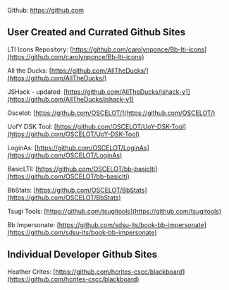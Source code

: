 Github: https://github.com

## User Created and Currated Github Sites

LTI Icons Repository: [https://github.com/carolynponce/Bb-lti-icons](https://github.com/carolynponce/Bb-lti-icons)

All the Ducks: [https://github.com/AllTheDucks/](https://github.com/AllTheDucks/)

JSHack - updated: [https://github.com/AllTheDucks/jshack-v1](https://github.com/AllTheDucks/jshack-v1)

Oscelot: [https://github.com/OSCELOT/](https://github.com/OSCELOT/)

UofY DSK Tool: [https://github.com/OSCELOT/UoY-DSK-Tool](https://github.com/OSCELOT/UoY-DSK-Tool)

LoginAs: [https://github.com/OSCELOT/LoginAs](https://github.com/OSCELOT/LoginAs)

BasicLTI: [https://github.com/OSCELOT/bb-basiclti](https://github.com/OSCELOT/bb-basiclti)

BbStats: [https://github.com/OSCELOT/BbStats](https://github.com/OSCELOT/BbStats)

Tsugi Tools: [https://github.com/tsugitools](https://github.com/tsugitools)

Bb Impersonate: [https://github.com/sdsu-its/book-bb-impersonate](https://github.com/sdsu-its/book-bb-impersonate)

## Individual Developer Github Sites

Heather Crites: [https://github.com/hcrites-cscc/blackboard](https://github.com/hcrites-cscc/blackboard)

